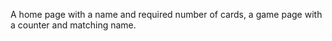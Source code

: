 A home page with a name and required number of cards, a game page with a counter and matching name.
